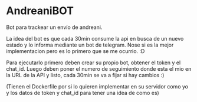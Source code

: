 # AndreaniBOT
Bot para trackear un envío de andreani.

La idea del bot es que cada 30min consume la api en busca de un nuevo estado y lo informa mediante un bot de telegram. Nose si es la mejor implementacion pero es lo primero que se me ocurrio. :D 

Para ejecutarlo primero deben crear su propio bot, obtener el token y el chat_id. Luego deben poner el numero de seguimiento donde esta el mio en la URL de la API y listo, cada 30min se va a fijar si hay cambios :)

(Tienen el Dockerfile por si lo quieren implementar en su servidor como yo y los datos de token y chat_id para tener una idea de como es)
